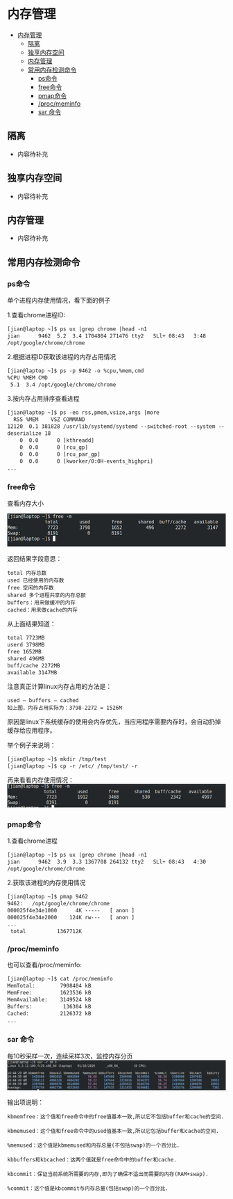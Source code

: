 # 内存管理
<!-- TOC -->

- [内存管理](#内存管理)
    - [隔离](#隔离)
    - [独享内存空间](#独享内存空间)
    - [内存管理](#内存管理-1)
    - [常用内存检测命令](#常用内存检测命令)
        - [ps命令](#ps命令)
        - [free命令](#free命令)
        - [pmap命令](#pmap命令)
        - [/proc/meminfo](#procmeminfo)
        - [sar 命令](#sar-命令)

<!-- /TOC -->

## 隔离
* 内容待补充

## 独享内存空间

* 内容待补充

## 内存管理
* 内容待补充

## 常用内存检测命令

### ps命令

单个进程内存使用情况，看下面的例子

1.查看chrome进程ID:
```
[jian@laptop ~]$ ps ux |grep chrome |head -n1
jian      9462  5.2  3.4 1704804 271476 tty2   SLl+ 08:43   3:48 /opt/google/chrome/chrome
```

2.根据进程ID获取该进程的内存占用情况
```
[jian@laptop ~]$ ps -p 9462 -o %cpu,%mem,cmd
%CPU %MEM CMD
 5.1  3.4 /opt/google/chrome/chrome

```
3.按内存占用排序查看进程
```
[jian@laptop ~]$ ps -eo rss,pmem,vsize,args |more
  RSS %MEM    VSZ COMMAND
12120  0.1 381828 /usr/lib/systemd/systemd --switched-root --system --deserialize 18
    0  0.0      0 [kthreadd]
    0  0.0      0 [rcu_gp]
    0  0.0      0 [rcu_par_gp]
    0  0.0      0 [kworker/0:0H-events_highpri]
...
```

### free命令
查看内存大小

![Alt text](https://raw.githubusercontent.com/Syncma/Figurebed/master/img/free.png)

返回结果字段意思：
```
total 内存总数
used 已经使用的内存数
free 空闲的内存数
shared 多个进程共享的内存总额
buffers：用来做缓冲的内存
cached：用来做cache的内存
```

从上面结果知道：
```
total 7723MB
userd 3798MB
free 1652MB
shared 496MB
buff/cache 2272MB
available 3147MB
```


注意真正计算linux内存占用的方法是：
```
used – buffers – cached
如上图，内存占用实际为：3798-2272 = 1526M
```

原因是linux下系统缓存的使用会内存优先，当应用程序需要内存时，会自动扔掉缓存给应用程序。


举个例子来说明：

```
[jian@laptop ~]$ mkdir /tmp/test
[jian@laptop ~]$ cp -r /etc/ /tmp/test/ -r 
```

再来看看内存使用情况：
![Alt text](https://raw.githubusercontent.com/Syncma/Figurebed/master/img/free2.png)


### pmap命令

1.查看chrome进程
```
[jian@laptop ~]$ ps ux |grep chrome |head -n1
jian      9462  3.9  3.3 1367708 264132 tty2   SLl+ 08:43   4:30 /opt/google/chrome/chrome
```
2.获取该进程的内存使用情况
```
[jian@laptop ~]$ pmap 9462
9462:   /opt/google/chrome/chrome    
000025f4e34e1000      4K -----   [ anon ]
000025f4e34e2000    124K rw---   [ anon ]
...
 total          1367712K

```

### /proc/meminfo

也可以查看/proc/meminfo:
```
[jian@laptop ~]$ cat /proc/meminfo
MemTotal:        7908404 kB
MemFree:         1623536 kB
MemAvailable:    3149524 kB
Buffers:          136304 kB
Cached:          2126372 kB
...
```

### sar 命令

每10秒采样一次，连续采样3次，监控内存分页
![Alt text](https://raw.githubusercontent.com/Syncma/Figurebed/master/img/sar.png)


输出项说明：
```
kbmemfree：这个值和free命令中的free值基本一致,所以它不包括buffer和cache的空间.

kbmemused：这个值和free命令中的used值基本一致,所以它包括buffer和cache的空间.

%memused：这个值是kbmemused和内存总量(不包括swap)的一个百分比.

kbbuffers和kbcached：这两个值就是free命令中的buffer和cache.

kbcommit：保证当前系统所需要的内存,即为了确保不溢出而需要的内存(RAM+swap).

%commit：这个值是kbcommit与内存总量(包括swap)的一个百分比.
```